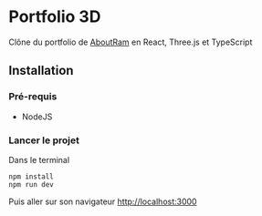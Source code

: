 # Portfolio 3D

Clône du portfolio de [AboutRam](https://AboutRam-.io/) en React, Three.js et TypeScript

## Installation

### Pré-requis

- NodeJS

### Lancer le projet

Dans le terminal

```
npm install
npm run dev
```

Puis aller sur son navigateur [http://localhost:3000](http://localhost:3000)
